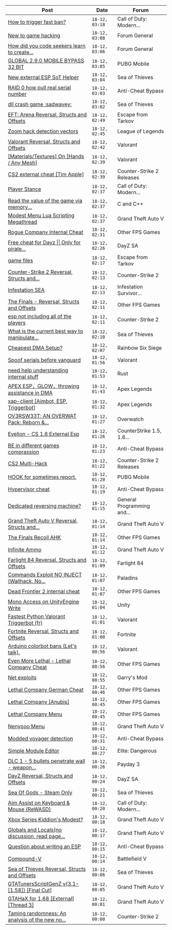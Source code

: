 |Post|Date|Forum|
|----|----|-----|
|[How to trigger fast ban?](https://www.unknowncheats.me/forum/call-of-duty-modern-warfare/614342-trigger-fast-ban.html)|`18-12, 03:18`|Call of Duty: Modern...|
|[New to game hacking](https://www.unknowncheats.me/forum/forum-general/614901-game-hacking.html)|`18-12, 03:08`|Forum General|
|[How did you code seekers learn to create...](https://www.unknowncheats.me/forum/forum-general/614271-code-seekers-learn-create-cheats-hacks.html)|`18-12, 03:06`|Forum General|
|[GLOBAL 2.9.0 MOBILE BYPASS 32 BIT](https://www.unknowncheats.me/forum/pubg-mobile/614778-global-2-9-0-mobile-bypass-32-bit.html)|`18-12, 03:05`|PUBG Mobile|
|[New external ESP SoT Helper](https://www.unknowncheats.me/forum/sea-of-thieves/581265-external-esp-sot-helper.html)|`18-12, 03:04`|Sea of Thieves|
|[RAID 0 how pull real serial number](https://www.unknowncheats.me/forum/anti-cheat-bypass/614980-raid-0-pull-real-serial.html)|`18-12, 03:03`|Anti-Cheat Bypass|
|[dll crash game :sadwavey:](https://www.unknowncheats.me/forum/sea-of-thieves/615553-dll-crash-game-sadwavey.html)|`18-12, 03:02`|Sea of Thieves|
|[EFT: Arena Reversal, Structs and Offsets](https://www.unknowncheats.me/forum/escape-from-tarkov/614375-eft-arena-reversal-structs-offsets.html)|`18-12, 02:49`|Escape from Tarkov|
|[Zoom hack detection vectors](https://www.unknowncheats.me/forum/league-of-legends/615326-zoom-hack-detection-vectors.html)|`18-12, 02:45`|League of Legends|
|[Valorant Reversal, Structs and Offsets](https://www.unknowncheats.me/forum/valorant/385792-valorant-reversal-structs-offsets.html)|`18-12, 02:42`|Valorant|
|[\[Materials/Textures\] On \[Hands / Any Mesh\]](https://www.unknowncheats.me/forum/valorant/615219-materials-textures-hands-mesh.html)|`18-12, 02:39`|Valorant|
|[CS2 external cheat \[Tim Apple\]](https://www.unknowncheats.me/forum/counter-strike-2-releases/609206-cs2-external-cheat-tim-apple.html)|`18-12, 02:39`|Counter-Strike 2 Releases|
|[Player Stance](https://www.unknowncheats.me/forum/call-of-duty-modern-warfare-iii/615359-player-stance.html)|`18-12, 02:37`|Call of Duty: Modern...|
|[Read the value of the game via memory...](https://www.unknowncheats.me/forum/c-and-c-/615357-read-value-game-via-memory-address.html)|`18-12, 02:37`|C and C++|
|[Modest Menu Lua Scripting Megathread](https://www.unknowncheats.me/forum/grand-theft-auto-v/463868-modest-menu-lua-scripting-megathread.html)|`18-12, 02:37`|Grand Theft Auto V|
|[Rogue Company Internal Cheat](https://www.unknowncheats.me/forum/other-fps-games/604154-rogue-company-internal-cheat.html)|`18-12, 02:31`|Other FPS Games|
|[Free cheat for Dayz \|\| Only for pirate...](https://www.unknowncheats.me/forum/dayz-sa/563093-free-cheat-dayz-pirate-servers.html)|`18-12, 02:26`|DayZ SA|
|[game files](https://www.unknowncheats.me/forum/escape-from-tarkov/613354-game-files.html)|`18-12, 02:17`|Escape from Tarkov|
|[Counter-Strike 2 Reversal, Structs and...](https://www.unknowncheats.me/forum/counter-strike-2-a/576077-counter-strike-2-reversal-structs-offsets.html)|`18-12, 02:13`|Counter-Strike 2|
|[Infestation SEA](https://www.unknowncheats.me/forum/infestation-survivor-stories-classic/606610-infestation-sea.html)|`18-12, 02:13`|Infestation Survivor...|
|[The Finals - Reversal, Structs and Offsets](https://www.unknowncheats.me/forum/other-fps-games/516372-finals-reversal-structs-offsets.html)|`18-12, 02:11`|Other FPS Games|
|[esp not including all of the players](https://www.unknowncheats.me/forum/counter-strike-2-a/615502-esp-including-players.html)|`18-12, 02:11`|Counter-Strike 2|
|[What is the current best way to manipulate...](https://www.unknowncheats.me/forum/sea-of-thieves/611098-current-manipulate-pirate-generator.html)|`18-12, 02:10`|Sea of Thieves|
|[Cheapest DMA Setup?](https://www.unknowncheats.me/forum/rainbow-six-siege/613622-cheapest-dma-setup.html)|`18-12, 02:07`|Rainbow Six Siege|
|[Spoof serials before vanguard](https://www.unknowncheats.me/forum/valorant/614577-spoof-serials-vanguard.html)|`18-12, 01:56`|Valorant|
|[need help understanding internal stuff](https://www.unknowncheats.me/forum/rust/615368-help-understanding-internal-stuff.html)|`18-12, 01:53`|Rust|
|[APEX ESP，GLOW，throwing assistance in DMA](https://www.unknowncheats.me/forum/apex-legends/610936-apex-esp-glow-throwing-assistance-dma.html)|`18-12, 01:43`|Apex Legends|
|[xap-client \[Aimbot, ESP, Triggerbot\]](https://www.unknowncheats.me/forum/apex-legends/606842-xap-client-aimbot-esp-triggerbot.html)|`18-12, 01:32`|Apex Legends|
|[OV3RSW33T: AN OVERWAT Pack: Reborn &...](https://www.unknowncheats.me/forum/overwatch/603412-ov3rsw33t-overwat-pack-reborn-recoded.html)|`18-12, 01:27`|Overwatch|
|[Evelion - CS 1.6 External Esp](https://www.unknowncheats.me/forum/counterstrike-1-5-1-6-and-mods/613583-evelion-cs-1-6-external-esp.html)|`18-12, 01:26`|CounterStrike 1.5, 1.6...|
|[BE in different games comprassion](https://www.unknowncheats.me/forum/anti-cheat-bypass/615546-games-comprassion.html)|`18-12, 01:23`|Anti-Cheat Bypass|
|[CS2 Multi-Hack](https://www.unknowncheats.me/forum/counter-strike-2-releases/612870-cs2-multi-hack.html)|`18-12, 01:22`|Counter-Strike 2 Releases|
|[HOOK for sometimes report.](https://www.unknowncheats.me/forum/pubg-mobile/615545-hook-sometimes-report.html)|`18-12, 01:20`|PUBG Mobile|
|[Hypervisor cheat](https://www.unknowncheats.me/forum/anti-cheat-bypass/615531-hypervisor-cheat.html)|`18-12, 01:19`|Anti-Cheat Bypass|
|[Dedicated reversing machine?](https://www.unknowncheats.me/forum/general-programming-and-reversing/615543-dedicated-reversing-machine.html)|`18-12, 01:15`|General Programming and...|
|[Grand Theft Auto V Reversal, Structs and...](https://www.unknowncheats.me/forum/grand-theft-auto-v/144028-grand-theft-auto-reversal-structs-offsets.html)|`18-12, 01:14`|Grand Theft Auto V|
|[The Finals Recoil AHK](https://www.unknowncheats.me/forum/other-fps-games/614453-finals-recoil-ahk.html)|`18-12, 01:14`|Other FPS Games|
|[Infinite Ammo](https://www.unknowncheats.me/forum/grand-theft-auto-v/615529-infinite-ammo.html)|`18-12, 01:12`|Grand Theft Auto V|
|[Farlight 84 Reversal, Structs and Offsets](https://www.unknowncheats.me/forum/farlight-84-a/580566-farlight-84-reversal-structs-offsets.html)|`18-12, 01:09`|Farlight 84|
|[Commands Exploit NO INJECT (Wallhack, No...](https://www.unknowncheats.me/forum/paladins/615251-commands-exploit-inject-wallhack-recoil-spread-bob-hide-viewmodels.html)|`18-12, 01:07`|Paladins|
|[Dead Frontier 2 internal cheat](https://www.unknowncheats.me/forum/other-fps-games/607296-dead-frontier-2-internal-cheat.html)|`18-12, 01:07`|Other FPS Games|
|[Mono Access on UnityEngine Write](https://www.unknowncheats.me/forum/unity/615477-mono-access-unityengine-write.html)|`18-12, 01:04`|Unity|
|[Fastest Python Valorant Triggerbot (fr)](https://www.unknowncheats.me/forum/valorant/612762-fastest-python-valorant-triggerbot-fr.html)|`18-12, 01:01`|Valorant|
|[Fortnite Reversal, Structs and Offsets](https://www.unknowncheats.me/forum/fortnite/235061-fortnite-reversal-structs-offsets.html)|`18-12, 01:00`|Fortnite|
|[Arduino colorbot bans (Let's talk).](https://www.unknowncheats.me/forum/valorant/615150-arduino-colorbot-bans-talk.html)|`18-12, 00:56`|Valorant|
|[Even More Lethal - Lethal Company Cheat](https://www.unknowncheats.me/forum/other-fps-games/614846-lethal-lethal-company-cheat.html)|`18-12, 00:56`|Other FPS Games|
|[Net exploits](https://www.unknowncheats.me/forum/garry-s-mod/615409-net-exploits.html)|`18-12, 00:55`|Garry's Mod|
|[Lethal Company German Cheat](https://www.unknowncheats.me/forum/other-fps-games/614903-lethal-company-german-cheat.html)|`18-12, 00:46`|Other FPS Games|
|[Lethal Company \[Anubis\]](https://www.unknowncheats.me/forum/other-fps-games/611847-lethal-company-anubis.html)|`18-12, 00:45`|Other FPS Games|
|[Lethal Company Menu](https://www.unknowncheats.me/forum/other-fps-games/613045-lethal-company-menu.html)|`18-12, 00:45`|Other FPS Games|
|[Nenyooo Menu](https://www.unknowncheats.me/forum/grand-theft-auto-v/488777-nenyooo-menu.html)|`18-12, 00:41`|Grand Theft Auto V|
|[Modded voyager detection](https://www.unknowncheats.me/forum/anti-cheat-bypass/615347-modded-voyager-detection.html)|`18-12, 00:31`|Anti-Cheat Bypass|
|[Simple Module Editor](https://www.unknowncheats.me/forum/elite-dangerous/573662-simple-module-editor.html)|`18-12, 00:27`|Elite: Dangerous|
|[DLC 1 - 5 bullets penetrate wall - weapon...](https://www.unknowncheats.me/forum/payday-3-a/615333-dlc-1-5-bullets-penetrate-wall-weapon-attachment-unlock.html)|`18-12, 00:26`|Payday 3|
|[DayZ Reversal, Structs and Offsets](https://www.unknowncheats.me/forum/dayz-sa/104269-dayz-reversal-structs-offsets.html)|`18-12, 00:24`|DayZ SA|
|[Sea Of Gods - Steam Only](https://www.unknowncheats.me/forum/sea-of-thieves/614719-sea-gods-steam.html)|`18-12, 00:21`|Sea of Thieves|
|[Aim Assist on Keyboard & Mouse (ReWASD)](https://www.unknowncheats.me/forum/call-of-duty-modern-warfare-iii/600587-aim-assist-keyboard-mouse-rewasd.html)|`18-12, 00:20`|Call of Duty: Modern...|
|[Xbox Series Kiddion's Modest?](https://www.unknowncheats.me/forum/grand-theft-auto-v/612743-xbox-series-kiddions-modest.html)|`18-12, 00:18`|Grand Theft Auto V|
|[Globals and Locals(no discussion, read page...](https://www.unknowncheats.me/forum/grand-theft-auto-v/500059-globals-locals-discussion-read-page-1-a.html)|`18-12, 00:17`|Grand Theft Auto V|
|[Question about writing an ESP](https://www.unknowncheats.me/forum/anti-cheat-bypass/615535-question-writing-esp.html)|`18-12, 00:15`|Anti-Cheat Bypass|
|[Compound-V](https://www.unknowncheats.me/forum/battlefield-v/524308-compound.html)|`18-12, 00:14`|Battlefield V|
|[Sea of Thieves Reversal, Structs and Offsets](https://www.unknowncheats.me/forum/sea-of-thieves/278391-sea-thieves-reversal-structs-offsets.html)|`18-12, 00:06`|Sea of Thieves|
|[GTATunersScriptGenZ v(3.1-\[1.58\]) \[Final Cut\]](https://www.unknowncheats.me/forum/grand-theft-auto-v/474288-gtatunersscriptgenz-3-1-1-58-final-cut.html)|`18-12, 00:05`|Grand Theft Auto V|
|[GTAHaX for 1.68 \[External\] \[Thread 3\]](https://www.unknowncheats.me/forum/grand-theft-auto-v/461672-gtahax-1-68-external-thread-3-a.html)|`18-12, 00:01`|Grand Theft Auto V|
|[Taming randomness: An analysis of the new no...](https://www.unknowncheats.me/forum/counter-strike-2-a/611553-taming-randomness-analysis-spread.html)|`18-12, 00:00`|Counter-Strike 2|
